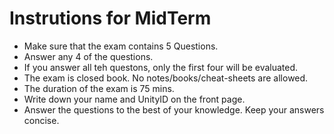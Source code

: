 # Instrutions for MidTerm
- Make sure that the exam contains 5 Questions.
- Answer any 4 of the questions.
- If you answer all teh questons, only the first four will be evaluated.
- The exam is closed book. No notes/books/cheat-sheets are allowed.
- The duration of the exam is 75 mins.
- Write down your name and UnityID on the front page.
- Answer the questions to the best of your knowledge. Keep your answers concise.
